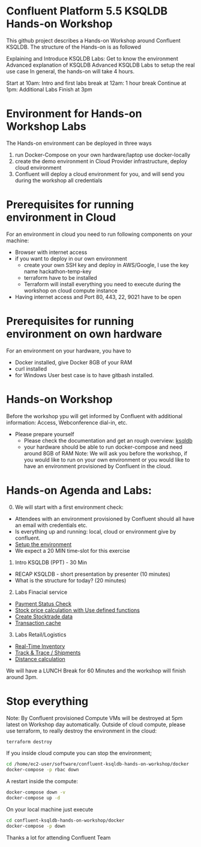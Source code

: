 # Confluent Platform 5.5 KSQLDB Hands-on Workshop
This github project describes a Hands-on Workshop around Confluent KSQLDB. The structure of the Hands-on is as followed

Explaining and Introduce KSQLDB
Labs: Get to know the environment
Advanced explanation of KSQLDB
Advanced KSQLDB Labs to setup the real use case
In general, the hands-on will take 4 hours.

Start at 10am: Intro and first labs
break at 12am: 1 hour break
Continue at 1pm: Additional Labs
Finish at 3pm

# Environment for Hands-on Workshop Labs
The Hands-on environment can be deployed in three ways

1. run Docker-Compose on your own hardware/laptop use docker-locally
2. create the demo environment in Cloud Provider infrastructure, deploy cloud environment
3. Confluent will deploy a cloud environment for you, and will send you during the workshop all credentials

# Prerequisites for running environment in Cloud
For an environment in cloud you need to run following components on your machine:

* Browser with internet access
* if you want to deploy in our own environment
   * create your own SSH key and deploy in AWS/Google, I use the key name hackathon-temp-key
   * terraform have to be installed
   * Terraform will install everything you need to execute during the workshop on cloud compute instance
* Having internet access and Port 80, 443, 22, 9021 have to be open

# Prerequisites for running environment on own hardware
For an environment on your hardware, you have to

* Docker installed, give Docker 8GB of your RAM
* curl installed
* for Windows User best case is to have gitbash installed.

# Hands-on Workshop
Before the workshop ypu will get informed by Confluent with additional information: Access, Webconference dial-in, etc.

* Please prepare yourself
   * Please check the documentation and get an rough overview: [ksqldb](https://www.confluent.io/product/ksql/)
   * your hardware should be able to run docker-compose and need around 8GB of RAM
Note:
We will ask you before the workshop, if you would like to run on your own environment or you would like to have an environment provisioned by Confluent in the cloud.

# Hands-on Agenda and Labs:
0. We will start with a first environment check:
  * Attendees with an environment provisioned by Confluent should all have an email with credentials etc.
  * Is everything up and running: local, cloud or environment give by confluent.
  * [Setup the environment](labs/Setup-Env.md)
  * We expect a 20 MIN time-slot for this exercise
1. Intro KSQLDB (PPT) - 30 Min
  * RECAP KSQLDB - short presentation by presenter (10 minutes)
  * What is the structure for today? (20 minutes)
2. Labs Finacial service
  * [Payment Status Check](labs/usecase_finserv_1.md)
  * [Stock price calculation with Use defined functions](labs/usecase_finserv_2.md)
  * [Create Stocktrade data](labs/usecase_finserv_3.md)
  * [Transaction cache](/labs/usecase_finserv_4.md)
3. Labs Retail/Logistics
  * [Real-Time Inventory](labs/usecase_realtime_inventory.md)
  * [Track & Trace / Shipments](labs/usecase_track-and-trace.md)
  * [Distance calculation](labs/usecase_distance.md)

We will have a LUNCH Break for 60 Minutes and the workshop will finish around 3pm.

# Stop everything
Note: By Confluent provisioned Compute VMs will be destroyed at 5pm latest on Workshop day automatically. Outside of cloud compute, please use terraform, to really destroy the environment in the cloud:
```bash
terraform destroy
```
If you inside cloud compute you can stop the environment;
```bash
cd /home/ec2-user/software/confluent-ksqldb-hands-on-workshop/docker
docker-compose -p rbac down
```
A restart inside the compute:
```bash
docker-compose down -v
docker-compose up -d
```
On your local machine just execute
```bash
cd confluent-ksqldb-hands-on-workshop/docker
docker-compose -p down
```

Thanks a lot for attending
Confluent Team